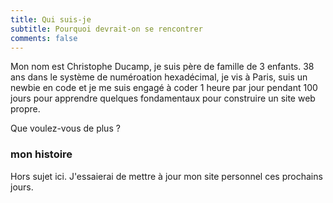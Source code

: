```yaml
---
title: Qui suis-je
subtitle: Pourquoi devrait-on se rencontrer
comments: false
---
```


Mon nom est Christophe Ducamp, je suis père de famille de 3 enfants. 38 ans dans le système de numéroation hexadécimal, je vis à Paris, suis un newbie en code et je me suis engagé à coder 1 heure par jour pendant 100 jours pour apprendre quelques fondamentaux pour construire un site web propre.

Que voulez-vous de plus ?

### mon histoire

Hors sujet ici. J'essaierai de mettre à jour mon site personnel ces prochains jours.